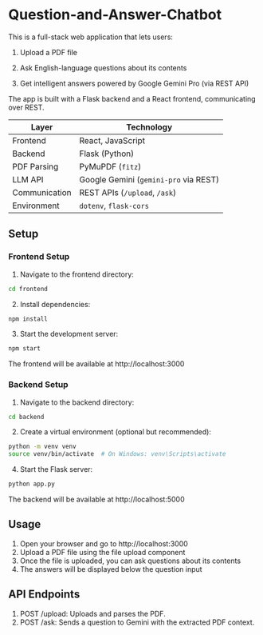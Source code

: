 # Question-and-Answer-Chatbot

This is a full-stack web application that lets users:

1. Upload a PDF file

2. Ask English-language questions about its contents

3. Get intelligent answers powered by Google Gemini Pro (via REST API)

The app is built with a Flask backend and a React frontend, communicating over REST.


| Layer         | Technology                            |
| ------------- | ------------------------------------- |
| Frontend      | React, JavaScript                     |
| Backend       | Flask (Python)                        |
| PDF Parsing   | PyMuPDF (`fitz`)                      |
| LLM API       | Google Gemini (`gemini-pro` via REST) |
| Communication | REST APIs (`/upload`, `/ask`)         |
| Environment   | `dotenv`, `flask-cors`                |


## Setup

### Frontend Setup

1. Navigate to the frontend directory:
```bash
cd frontend
```

2. Install dependencies:
```bash
npm install
```

3. Start the development server:
```bash
npm start
```

The frontend will be available at http://localhost:3000

### Backend Setup

1. Navigate to the backend directory:
```bash
cd backend
```

2. Create a virtual environment (optional but recommended):
```bash
python -m venv venv
source venv/bin/activate  # On Windows: venv\Scripts\activate
```

4. Start the Flask server:
```bash
python app.py
```

The backend will be available at http://localhost:5000

## Usage

1. Open your browser and go to http://localhost:3000
2. Upload a PDF file using the file upload component
3. Once the file is uploaded, you can ask questions about its contents
4. The answers will be displayed below the question input

## API Endpoints
1. POST /upload: Uploads and parses the PDF.
2. POST /ask: Sends a question to Gemini with the extracted PDF context.


